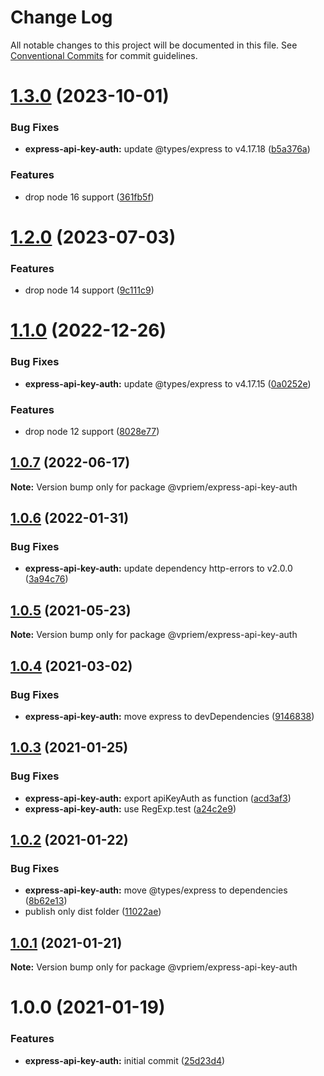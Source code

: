 # Change Log

All notable changes to this project will be documented in this file.
See [Conventional Commits](https://conventionalcommits.org) for commit guidelines.

# [1.3.0](https://github.com/vpriem/ts-monorepo/compare/@vpriem/express-api-key-auth@1.2.0...@vpriem/express-api-key-auth@1.3.0) (2023-10-01)

### Bug Fixes

-   **express-api-key-auth:** update @types/express to v4.17.18 ([b5a376a](https://github.com/vpriem/ts-monorepo/commit/b5a376a88592ec542ab265366ec4a8995cd4135b))

### Features

-   drop node 16 support ([361fb5f](https://github.com/vpriem/ts-monorepo/commit/361fb5f945d46f3cc0b67c5a6ff2117b5bd033ee))

# [1.2.0](https://github.com/vpriem/ts-monorepo/compare/@vpriem/express-api-key-auth@1.1.0...@vpriem/express-api-key-auth@1.2.0) (2023-07-03)

### Features

-   drop node 14 support ([9c111c9](https://github.com/vpriem/ts-monorepo/commit/9c111c95f2dfb0cb64b32fa07cc4cc905f6ceb4b))

# [1.1.0](https://github.com/vpriem/ts-monorepo/compare/@vpriem/express-api-key-auth@1.0.7...@vpriem/express-api-key-auth@1.1.0) (2022-12-26)

### Bug Fixes

-   **express-api-key-auth:** update @types/express to v4.17.15 ([0a0252e](https://github.com/vpriem/ts-monorepo/commit/0a0252edf76ac661d79495f38dd1cb45dceaaef7))

### Features

-   drop node 12 support ([8028e77](https://github.com/vpriem/ts-monorepo/commit/8028e7777d9e55f835592267f317a80c55a306a1))

## [1.0.7](https://github.com/vpriem/ts-monorepo/compare/@vpriem/express-api-key-auth@1.0.6...@vpriem/express-api-key-auth@1.0.7) (2022-06-17)

**Note:** Version bump only for package @vpriem/express-api-key-auth

## [1.0.6](https://github.com/vpriem/ts-monorepo/compare/@vpriem/express-api-key-auth@1.0.5...@vpriem/express-api-key-auth@1.0.6) (2022-01-31)

### Bug Fixes

-   **express-api-key-auth:** update dependency http-errors to v2.0.0 ([3a94c76](https://github.com/vpriem/ts-monorepo/commit/3a94c76f7b07a97bb869d3d5b21de285f32ec275))

## [1.0.5](https://github.com/vpriem/ts-monorepo/compare/@vpriem/express-api-key-auth@1.0.4...@vpriem/express-api-key-auth@1.0.5) (2021-05-23)

**Note:** Version bump only for package @vpriem/express-api-key-auth

## [1.0.4](https://github.com/vpriem/ts-monorepo/compare/@vpriem/express-api-key-auth@1.0.3...@vpriem/express-api-key-auth@1.0.4) (2021-03-02)

### Bug Fixes

-   **express-api-key-auth:** move express to devDependencies ([9146838](https://github.com/vpriem/ts-monorepo/commit/9146838757fd5f29002e329ebbf7e8462ddd4f37))

## [1.0.3](https://github.com/vpriem/ts-monorepo/compare/@vpriem/express-api-key-auth@1.0.2...@vpriem/express-api-key-auth@1.0.3) (2021-01-25)

### Bug Fixes

-   **express-api-key-auth:** export apiKeyAuth as function ([acd3af3](https://github.com/vpriem/ts-monorepo/commit/acd3af33729901dbb516d22bcaa9607b80d8cf25))
-   **express-api-key-auth:** use RegExp.test ([a24c2e9](https://github.com/vpriem/ts-monorepo/commit/a24c2e90a05e40c280164da7c1b0558ad927f9f8))

## [1.0.2](https://github.com/vpriem/ts-monorepo/compare/@vpriem/express-api-key-auth@1.0.1...@vpriem/express-api-key-auth@1.0.2) (2021-01-22)

### Bug Fixes

-   **express-api-key-auth:** move @types/express to dependencies ([8b62e13](https://github.com/vpriem/ts-monorepo/commit/8b62e13b7224000d485a01be35f14fa798f6f659))
-   publish only dist folder ([11022ae](https://github.com/vpriem/ts-monorepo/commit/11022aeeff4b0f147a59b564a7f6fdd3ee63aca2))

## [1.0.1](https://github.com/vpriem/ts-monorepo/compare/@vpriem/express-api-key-auth@1.0.0...@vpriem/express-api-key-auth@1.0.1) (2021-01-21)

**Note:** Version bump only for package @vpriem/express-api-key-auth

# 1.0.0 (2021-01-19)

### Features

-   **express-api-key-auth:** initial commit ([25d23d4](https://github.com/vpriem/ts-monorepo/commit/25d23d4537bc2493e80d07960f92cf5bb4f0134c))
